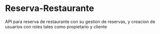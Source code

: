 # Reserva-Restaurante
API para reserva de restaurante con su gestion de reservas, y creacion de usuarios con roles tales como propietario y cliente
